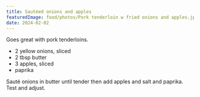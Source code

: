 ```yaml
---
title: Sautéed onions and apples
featuredImage: food/photos/Pork tenderloin w fried onions and apples.jpeg
date: 2024-02-02
---
```


Goes great with pork tenderloins. 

- 2 yellow onions, sliced
- 2 tbsp butter 
- 3 apples, sliced
- paprika

Sauté onions in butter until tender then add apples and salt and paprika. Test and adjust. 
